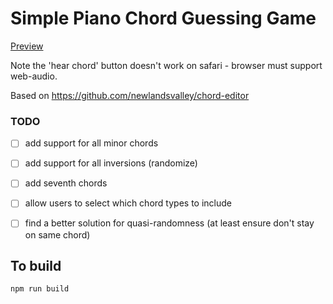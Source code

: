 # Simple Piano Chord Guessing Game

[Preview](https://653d4c0800a10f0008bdc709--harmonious-medovik-c901fa.netlify.app/)

Note the 'hear chord' button doesn't work on safari - browser must support web-audio.

Based on https://github.com/newlandsvalley/chord-editor


### TODO

- [ ] add support for all minor chords
- [ ] add support for all inversions (randomize)
- [ ] add seventh chords
- [ ] allow users to select which chord types to include
- [ ] find a better solution for quasi-randomness (at least ensure don't stay on same chord)


To build
--------

    npm run build


